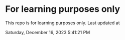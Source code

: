 # For learning purposes only
This repo is for learning purposes only.
Last updated at

Saturday, December 16, 2023 5:41:21 PM

